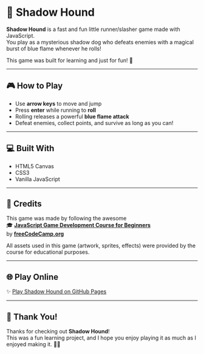 # 🐾 Shadow Hound

**Shadow Hound** is a fast and fun little runner/slasher game made with JavaScript.  
You play as a mysterious shadow dog who defeats enemies with a magical burst of blue flame whenever he rolls!

This game was built for learning and just for fun! 💙

---

## 🎮 How to Play

- Use **arrow keys** to move and jump
- Press **enter** while running to **roll**
- Rolling releases a powerful **blue flame attack**
- Defeat enemies, collect points, and survive as long as you can!

---

## 💻 Built With

- HTML5 Canvas
- CSS3
- Vanilla JavaScript

---

## 🙏 Credits

This game was made by following the awesome  
🎓 **[JavaScript Game Development Course for Beginners](https://youtu.be/GFO_txvwK_c?si=UezAihdq6CgRLcj6)**  
by [**freeCodeCamp.org**]([https://www.freecodecamp.org/](https://www.youtube.com/@freecodecamp))

All assets used in this game (artwork, sprites, effects) were provided by the course for educational purposes.

---

## 🌐 Play Online

✨ [Play Shadow Hound on GitHub Pages](https://muiisie.github.io/IVWD216-Project1-ShadowHound/)

---

## 💌 Thank You!

Thanks for checking out **Shadow Hound**!  
This was a fun learning project, and I hope you enjoy playing it as much as I enjoyed making it. 🐶🔥
